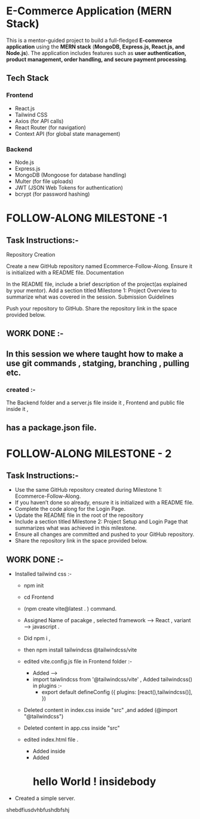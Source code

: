 # E-Commerce Application (MERN Stack)

This is a mentor-guided project to build a full-fledged **E-commerce application** using the **MERN stack** (**MongoDB, Express.js, React.js, and Node.js**). The application includes features such as **user authentication, product management, order handling, and secure payment processing**.

## Tech Stack

### Frontend
- React.js  
- Tailwind CSS  
- Axios (for API calls)  
- React Router (for navigation)  
- Context API (for global state management)  

### Backend
- Node.js  
- Express.js  
- MongoDB (Mongoose for database handling)  
- Multer (for file uploads)  
- JWT (JSON Web Tokens for authentication)  
- bcrypt (for password hashing)  


# FOLLOW-ALONG MILESTONE -1


## Task Instructions:-
Repository Creation

Create a new GitHub repository named Ecommerce-Follow-Along.
Ensure it is initialized with a README file.
Documentation

In the README file, include a brief description of the project(as explained by your mentor).
Add a section titled Milestone 1: Project Overview to summarize what was covered in the session.
Submission Guidelines

Push your repository to GitHub.
Share the repository link in the space provided below.



## WORK DONE :-
In this session we where taught how to make a use git commands , statging, branching , pulling etc.
---
### created :-
The Backend folder and a server.js file inside it ,
Frontend and public file inside it ,

has a package.json file.
---

# FOLLOW-ALONG MILESTONE - 2

## Task Instructions:-

 - Use the same GitHub repository created during Milestone 1: Ecommerce-Follow-Along.
 - If you haven’t done so already, ensure it is initialized with a README file.
 - Complete the code along for the Login Page.
 - Update the README file in the root of the repository
 - Include a section titled Milestone 2: Project Setup and Login Page that summarizes what was achieved in this milestone.
 - Ensure all changes are committed and pushed to your GitHub repository.
 - Share the repository link in the space provided below.

 ## WORK DONE :- 
 - Installed tailwind css :-
   - npm init
   - cd Frontend
   - (npm create vite@latest . ) command.
   - Assigned Name of pacakge , selected framework --> React , variant --> javascript .
   - Did npm i ,
   - then npm install tailwindcss @tailwindcss/vite
   - edited vite.config.js file in Frontend folder :-
     - Added -->
      - import taiwlindcss from '@tailwindcss/vite' , Added tailwindcss() in plugins :-
        - export default defineConfig ({
                  plugins: [react(),tailwindcss()],
             })

   - Deleted content in index.css inside "src" ,and added (@import  "@tailwindcss")
   - Deleted content in app.css inside "src"
   - edited index.html file .
     - Added <link rel="stylesheet" href="/src/index.css"> inside <head tag>
     - Added <h1> hello World ! insidebody
  - Created a simple server.







shebdfiusdvhbfushdbfshj   

